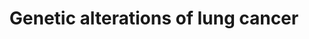 ---
annotations:
- id: PW:0000605
  parent: disease pathway
  type: Pathway Ontology
  value: cancer pathway
- id: DOID:1324
  parent: disease of cellular proliferation
  type: Disease Ontology
  value: lung cancer
- id: PW:0000703
  parent: disease pathway
  type: Pathway Ontology
  value: lung cancer pathway
authors:
- Gustav
- MaintBot
- Khanspers
- Mkutmon
- Christine Chichester
- Jmelius
- AlexanderPico
- Egonw
- Fehrhart
- L Dupuis
- Marvin M2
description: Expression patterns of two major tumor suppressor pathways in lung cancer.
  These pathways are functionally linked to lung cancer and play role as a component
  of checkpoints and growth inhibitory pathways. Components which/who are activated
  in this pathway are given in red, those who are inactivated in blue. The dark blue
  ones are frequent and the light blue infrequent inactivated. Both, the p14ARF/p53
  and the p16INK4A/RB pathway lead to cell cycle arrest.
last-edited: 2020-05-28
organisms:
- Rattus norvegicus
redirect_from:
- /index.php/Pathway:WP1968
- /instance/WP1968
- /instance/WP1968_r110692
revision: r110692
schema-jsonld:
- '@context': https://schema.org/
  '@id': https://wikipathways.github.io/pathways/WP1968.html
  '@type': Dataset
  creator:
    '@type': Organization
    name: WikiPathways
  description: Expression patterns of two major tumor suppressor pathways in lung
    cancer. These pathways are functionally linked to lung cancer and play role as
    a component of checkpoints and growth inhibitory pathways. Components which/who
    are activated in this pathway are given in red, those who are inactivated in blue.
    The dark blue ones are frequent and the light blue infrequent inactivated. Both,
    the p14ARF/p53 and the p16INK4A/RB pathway lead to cell cycle arrest.
  keywords:
  - Akt1
  - Atm
  - CBP
  - Ccnd1
  - Ccne1
  - Cdk2
  - Cdk4
  - Dmp1
  - E2F
  - ERK
  - Egfr
  - Erbb2
  - MYC
  - Map2k1
  - Mdm2
  - Pik3ca
  - Pik3cd
  - 'RB '
  - Raf1
  - Rasl11b
  - Smad2
  - Smad4
  - TGF-beta R1/2
  - Tgfb1
  - Tp53
  - p21
  - p300
  license: CC0
  name: Genetic alterations of lung cancer
seo: CreativeWork
title: Genetic alterations of lung cancer
wpid: WP1968
---